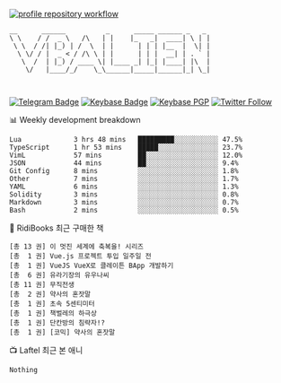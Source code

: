 [![profile repository workflow](https://github.com/vbalien/vbalien/actions/workflows/push.yml/badge.svg)](https://github.com/vbalien/vbalien/actions/workflows/push.yml)
```
__      ______          _      _____ ______ _   _ 
\ \    / /  _ \   /\   | |    |_   _|  ____| \ | |
 \ \  / /| |_) | /  \  | |      | | | |__  |  \| |
  \ \/ / |  _ < / /\ \ | |      | | |  __| | . ` |
   \  /  | |_) / ____ \| |____ _| |_| |____| |\  |
    \/   |____/_/    \_\______|_____|______|_| \_|
                                                  
                                                  
```
[![Telegram Badge](https://img.shields.io/badge/-Telegram-2CA5E0?logo=telegram)](https://t.me/vbalien)
[![Keybase Badge](https://img.shields.io/badge/-Keybase-33A0FF?logo=keybase&logoColor=white)](https://keybase.io/vbalien)
[![Keybase PGP](https://img.shields.io/keybase/pgp/vbalien)](http://sks.pod02.fleetstreetops.com/pks/lookup?search=0xE98CF73DE1E36F7D1B8A383AFD987F8DBE513071&fingerprint=on&op=index)
[![Twitter Follow](https://img.shields.io/twitter/follow/_elnyan)](https://twitter.com/_elnyan)

📊 Weekly development breakdown
```
Lua             3 hrs 48 mins   █████████░░░░░░░░░░░ 47.5%
TypeScript      1 hr 53 mins    █████░░░░░░░░░░░░░░░ 23.7%
VimL            57 mins         ██░░░░░░░░░░░░░░░░░░ 12.0%
JSON            44 mins         ██░░░░░░░░░░░░░░░░░░ 9.4%
Git Config      8 mins          ░░░░░░░░░░░░░░░░░░░░ 1.8%
Other           7 mins          ░░░░░░░░░░░░░░░░░░░░ 1.7%
YAML            6 mins          ░░░░░░░░░░░░░░░░░░░░ 1.3%
Solidity        3 mins          ░░░░░░░░░░░░░░░░░░░░ 0.8%
Markdown        3 mins          ░░░░░░░░░░░░░░░░░░░░ 0.7%
Bash            2 mins          ░░░░░░░░░░░░░░░░░░░░ 0.5%
```
📖 RidiBooks 최근 구매한 책
```
[총 13 권] 이 멋진 세계에 축복을! 시리즈 
[총  1 권] Vue.js 프로젝트 투입 일주일 전 
[총  1 권] VueJS VueX로 클레이튼 BApp 개발하기 
[총  6 권] 유라기장의 유우나씨 
[총 11 권] 무직전생 
[총  2 권] 약사의 혼잣말 
[총  1 권] 초속 5센티미터 
[총  1 권] 책벌레의 하극상 
[총  1 권] 단칸방의 침략자!? 
[총  1 권] [코믹] 약사의 혼잣말 
```
📺 Laftel 최근 본 애니
```
Nothing
```

